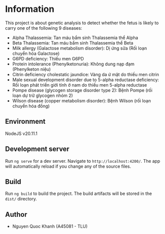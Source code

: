 # Information

This project is about genetic analysis to detect whether the fetus is likely to carry one of the following 9 diseases:
- Alpha Thalassemia​​​​: Tan máu bẩm sinh Thalassemia thể Alpha​​​​​
- Beta Thalassemia​: Tan máu bẩm sinh Thalassemia thể Beta​
- Milk allergy (Galactose metabolism disorder)​: Dị ứng sữa (Rối loạn chuyển hóa Galactose)​
- G6PD deficiency​: Thiếu men G6PD​
- Protein intolerance (Phenylketonuria)​: Không dung nạp đạm (Phenylketon niệu)​
- Citrin deficiency cholestatic jaundice​: Vàng da ứ mật do thiếu men citrin​
- Male sexual development disorder due to 5-alpha reductase deficiency​: Rối loạn phát triển giới tính ở nam do thiếu men 5-alpha reductase​
- Pompe disease (glycogen storage disorder type 2)​: Bệnh Pompe (rối loạn dự trữ glycogen nhóm 2)​
- Wilson disease (copper metabolism disorder): Bệnh Wilson (rối loạn chuyển hóa đồng)

## Environment

NodeJS v20.11.1

## Development server

Run `ng serve` for a dev server. Navigate to `http://localhost:4200/`. The app will automatically reload if you change any of the source files.

## Build

Run `ng build` to build the project. The build artifacts will be stored in the `dist/` directory.

## Author

- Nguyen Quoc Khanh (A45081 - TLU)